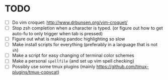 TODO
====

* [ ] Do vim croquet: http://www.drbunsen.org/vim-croquet/
* [ ] Stop zsh completion when a character is typed.  (or figure out how to get auto-fu to only trigger when tab is pressed)
* [ ] Figure out what is making pandoc highlighting so slow
* [ ] Make install scripts for everything (preferably in a language that is not `sh`)
* [ ] Make a script for easy changing of terminal color schemes
* [ ] Make a personal `spellfile` (and set up vim spell checking)
* [ ] Possibly use some tmux plugins (mainly https://github.com/tmux-plugins/tmux-copycat)
